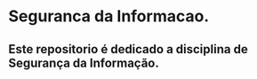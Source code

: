 # Seguranca da Informacao. 

## Este repositorio é dedicado a disciplina de Segurança da Informação.
